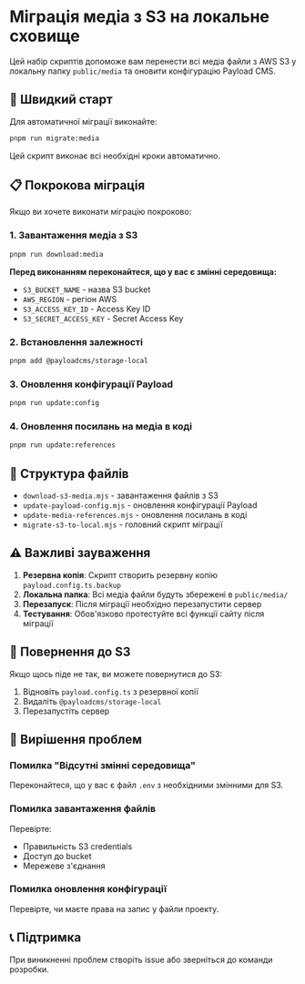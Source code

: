 # Міграція медіа з S3 на локальне сховище

Цей набір скриптів допоможе вам перенести всі медіа файли з AWS S3 у локальну папку `public/media` та оновити конфігурацію Payload CMS.

## 🚀 Швидкий старт

Для автоматичної міграції виконайте:

```bash
pnpm run migrate:media
```

Цей скрипт виконає всі необхідні кроки автоматично.

## 📋 Покрокова міграція

Якщо ви хочете виконати міграцію покроково:

### 1. Завантаження медіа з S3

```bash
pnpm run download:media
```

**Перед виконанням переконайтеся, що у вас є змінні середовища:**

- `S3_BUCKET_NAME` - назва S3 bucket
- `AWS_REGION` - регіон AWS
- `S3_ACCESS_KEY_ID` - Access Key ID
- `S3_SECRET_ACCESS_KEY` - Secret Access Key

### 2. Встановлення залежності

```bash
pnpm add @payloadcms/storage-local
```

### 3. Оновлення конфігурації Payload

```bash
pnpm run update:config
```

### 4. Оновлення посилань на медіа в коді

```bash
pnpm run update:references
```

## 📁 Структура файлів

- `download-s3-media.mjs` - завантаження файлів з S3
- `update-payload-config.mjs` - оновлення конфігурації Payload
- `update-media-references.mjs` - оновлення посилань в коді
- `migrate-s3-to-local.mjs` - головний скрипт міграції

## ⚠️ Важливі зауваження

1. **Резервна копія**: Скрипт створить резервну копію `payload.config.ts.backup`
2. **Локальна папка**: Всі медіа файли будуть збережені в `public/media/`
3. **Перезапуск**: Після міграції необхідно перезапустити сервер
4. **Тестування**: Обов'язково протестуйте всі функції сайту після міграції

## 🔄 Повернення до S3

Якщо щось піде не так, ви можете повернутися до S3:

1. Відновіть `payload.config.ts` з резервної копії
2. Видаліть `@payloadcms/storage-local`
3. Перезапустіть сервер

## 🐛 Вирішення проблем

### Помилка "Відсутні змінні середовища"

Переконайтеся, що у вас є файл `.env` з необхідними змінними для S3.

### Помилка завантаження файлів

Перевірте:

- Правильність S3 credentials
- Доступ до bucket
- Мережеве з'єднання

### Помилка оновлення конфігурації

Перевірте, чи маєте права на запис у файли проекту.

## 📞 Підтримка

При виникненні проблем створіть issue або зверніться до команди розробки.
